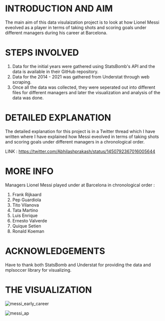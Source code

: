 
# INTRODUCTION AND AIM
The main aim of this data visulaization project is to look at how Lionel Messi eveolved as a player in terms of taking shots and scoring goals under different managers during his
career at Barcelona.

# STEPS INVOLVED
1. Data for the initial years were gathered using StatsBomb's API and the data is available in their GitHub repository.
2. Data for the 2014 - 2021 was gathered from Understat through web scraping.
3. Once all the data was collected, they were seperated out into different files for different managers and later the visualization and analysis of the data
was done.

# DETAILED EXPLANATION
The detailed explanation for this project is in a Twitter thread which I have written where I have explained how Messi eveolved in terms of taking shots and scoring goals under
different managers in a chronological order.

LINK : 
https://twitter.com/Abhilashprakash/status/1450792367016005644

# MORE INFO 
Managers Lionel Messi played under at Barcelona in chronological order :
1. Frank Rijkaard
2. Pep Guardiola
3. Tito Vilanova
4. Tata Martino
5. Luis Enrique
6. Ernesto Valverde
7. Quique Setien
8. Ronald Koeman

# ACKNOWLEDGEMENTS 
Have to thank both StatsBomb and Understat for providing the data and mplsoccer library for visualizing.

# THE VISUALIZATION 

![messi_early_career](https://user-images.githubusercontent.com/66258607/141074960-e1e107d2-bab4-444d-8911-76b78f108e16.png)

![messi_ap](https://user-images.githubusercontent.com/66258607/141075116-e78a49bc-bf7e-488e-9b6b-4fe4dce0a8af.png)


